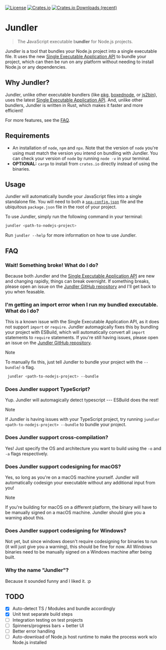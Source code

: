 [![License](https://img.shields.io/github/license/cogsandsquigs/jundler?style=for-the-badge)](https://github.com/cogsandsquigs/jundler/blob/main/LICENSE)
[![Crates.io](https://img.shields.io/crates/v/jundler?style=for-the-badge)](https://crates.io/crates/jundler)
[![Crates.io Downloads (recent)](https://img.shields.io/crates/dr/jundler?style=for-the-badge)](https://crates.io/crates/jundler)

# Jundler

> The **J**avaScript executable b**undler** for Node.js projects.

Jundler is a tool that bundles your Node.js project into a single executable file. It uses the new [Single Executable Application API](https://nodejs.org/api/single-executable-applications.html) to bundle your project, which can then be run on any platform without needing to install Node.js or any dependencies.

## Why Jundler?

Jundler, unlike other executable bundlers (like [pkg](https://github.com/vercel/pkg), [boxednode](https://github.com/mongodb-js/boxednode), or [js2bin](https://github.com/criblio/js2bin)), uses the latest [Single Executable Application API](https://nodejs.org/api/single-executable-applications.html). And, unlike other bundlers, Jundler is written in Rust, which makes it faster and more efficient!

For more features, see the [FAQ](#faq).

## Requirements

-   An installation of `node`, `npm` and `npx`. Note that the version of `node` you're using must match the version you intend on bundling with Jundler. You can check your version of `node` by running `node -v` in your terminal.
-   **OPTIONAL:** `cargo` to install from `crates.io` directly instead of using the binaries.

## Usage

Jundler will automatically bundle your JavaScript files into a single standalone file. You will need to both a [`sea-config.json`](https://nodejs.org/api/single-executable-applications.html#generating-single-executable-preparation-blobs) file and the ubiquitous `package.json` file in the root of your project.

To use Jundler, simply run the following command in your terminal:

```bash
jundler <path-to-nodejs-project>
```

Run `jundler --help` for more information on how to use Jundler.

## FAQ

### Wait! Something broke! What do I do?

Because both Jundler and the [Single Executable Application API](https://nodejs.org/api/single-executable-applications.html) are new and changing rapidly, things can break overnight. If something breaks, please open an issue on the [Jundler GitHub repository](https://github.com/cogsandsquigs/jundler/issues) and I'll get back to you when feasable.

### I'm getting an import error when I run my bundled executable. What do I do?

This is a known issue with the Single Executable Application API, as it does not support `import` or `require`. Jundler automagically fixes this by bundling your project with ESBuild, which will automatically convert all `import` statements to `require` statements. If you're still having issues, please open an issue on the [Jundler GitHub repository](https://github.com/cogsandsquigs/jundler/issues).

> [!NOTE]
> To manually fix this, just tell Jundler to bundle your project with the `--bundle`/`-b` flag.
>
> ```bash
>  jundler <path-to-nodejs-project> --bundle
> ```

### Does Jundler support TypeScript?

Yup. Jundler will automagically detect typescript --- ESBuild does the rest!

> [!NOTE]
> If Jundler is having issues with your TypeScript project, try running `jundler <path-to-nodejs-project> --bundle` to bundle your project.

### Does Jundler support cross-compilation?

Yes! Just specify the OS and architecture you want to build using the `-o` and `-a` flags respectively.

### Does Jundler support codesigning for macOS?

Yes, so long as you're on a macOS machine yourself. Jundler will automatically codesign your executable without any additional input from you!

> [!NOTE]
> If you're building for macOS on a different platform, the binary will have to be manually signed on a macOS machine. Jundler should give you a warning about this.

### Does Jundler support codesigning for Windows?

Not yet, but since windows doesn't require codesigning for binaries to run (it will just give you a warning), this should be fine for now. All Windows binaries need to be manually signed on a Windows machine after being built.

### Why the name "Jundler"?

Because it sounded funny and I liked it. :p

## TODO

-   [x] Auto-detect TS / Modules and bundle accordingly
-   [x] Unit test separate build steps
-   [ ] Integration testing on test projects
-   [ ] Spinners/progress bars + better UI
-   [ ] Better error handling
-   [ ] Auto-download of Node.js host runtime to make the process work w/o Node.js installed
